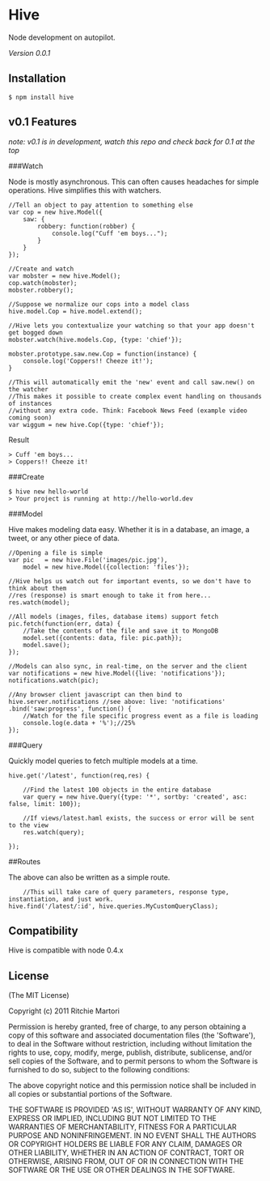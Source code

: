 # Hive 

Node development on autopilot.   

*Version 0.0.1*

## Installation

    $ npm install hive

## v0.1 Features 

_note: v0.1 is in development, watch this repo and check back for 0.1 at the top_

###Watch

Node is mostly asynchronous. This can often causes headaches for simple operations. Hive simplifies this with watchers.

	//Tell an object to pay attention to something else
	var cop = new hive.Model({
		saw: {
			robbery: function(robber) {
				console.log("Cuff 'em boys...");
			}
		}
	});

	//Create and watch
	var mobster = new hive.Model();
	cop.watch(mobster);
	mobster.robbery();

	//Suppose we normalize our cops into a model class
	hive.model.Cop = hive.model.extend();

	//Hive lets you contextualize your watching so that your app doesn't get bogged down
	mobster.watch(hive.models.Cop, {type: 'chief'});
	
	mobster.prototype.saw.new.Cop = function(instance) {
		console.log('Coppers!! Cheeze it!');
	}

	//This will automatically emit the 'new' event and call saw.new() on the watcher
	//This makes it possible to create complex event handling on thousands of instances
	//without any extra code. Think: Facebook News Feed (example video coming soon)
	var wiggum = new hive.Cop({type: 'chief'});

Result

	> Cuff 'em boys...
	> Coppers!! Cheeze it!

###Create

	$ hive new hello-world
	> Your project is running at http://hello-world.dev
	
###Model

Hive makes modeling data easy. Whether it is in a database, an image, a tweet, or any other piece of data.

	//Opening a file is simple
	var pic   = new hive.File('images/pic.jpg'),
		model = new hive.Model({collection: 'files'});

	//Hive helps us watch out for important events, so we don't have to think about them
	//res (response) is smart enough to take it from here...
	res.watch(model);

	//All models (images, files, database items) support fetch
	pic.fetch(function(err, data) {
		//Take the contents of the file and save it to MongoDB
		model.set({contents: data, file: pic.path});
		model.save();
	});

	//Models can also sync, in real-time, on the server and the client
	var notifications = new hive.Model({live: 'notifications'});
	notifications.watch(pic);

	//Any browser client javascript can then bind to
	hive.server.notifications //see above: live: 'notifications'
	.bind('saw:progress', function() {
		//Watch for the file specific progress event as a file is loading
		console.log(e.data + '%');//25%
	});

###Query

Quickly model queries to fetch multiple models at a time.

	hive.get('/latest', function(req,res) {

		//Find the latest 100 objects in the entire database
		var query = new hive.Query({type: '*', sortby: 'created', asc: false, limit: 100});

		//If views/latest.haml exists, the success or error will be sent to the view
		res.watch(query);

	});

##Routes

The above can also be written as a simple route.

        //This will take care of query parameters, response type, instantiation, and just work.
	hive.find('/latest/:id', hive.queries.MyCustomQueryClass);


## Compatibility

Hive is compatible with node 0.4.x

## License 

(The MIT License)

Copyright (c) 2011 Ritchie Martori

Permission is hereby granted, free of charge, to any person obtaining
a copy of this software and associated documentation files (the
'Software'), to deal in the Software without restriction, including
without limitation the rights to use, copy, modify, merge, publish,
distribute, sublicense, and/or sell copies of the Software, and to
permit persons to whom the Software is furnished to do so, subject to
the following conditions:

The above copyright notice and this permission notice shall be
included in all copies or substantial portions of the Software.

THE SOFTWARE IS PROVIDED 'AS IS', WITHOUT WARRANTY OF ANY KIND,
EXPRESS OR IMPLIED, INCLUDING BUT NOT LIMITED TO THE WARRANTIES OF
MERCHANTABILITY, FITNESS FOR A PARTICULAR PURPOSE AND NONINFRINGEMENT.
IN NO EVENT SHALL THE AUTHORS OR COPYRIGHT HOLDERS BE LIABLE FOR ANY
CLAIM, DAMAGES OR OTHER LIABILITY, WHETHER IN AN ACTION OF CONTRACT,
TORT OR OTHERWISE, ARISING FROM, OUT OF OR IN CONNECTION WITH THE
SOFTWARE OR THE USE OR OTHER DEALINGS IN THE SOFTWARE.
